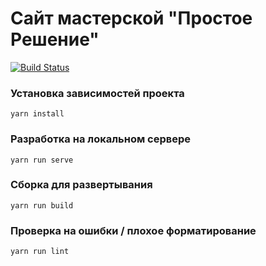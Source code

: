 # Сайт мастерской "Простое Решение"
[![Build Status](https://travis-ci.com/ProstoService/prosto_service.svg?branch=master)](https://travis-ci.com/ProstoService/prosto_service)

### Установка зависимостей проекта
```
yarn install
```

### Разработка на локальном сервере
```
yarn run serve
```

### Сборка для развертывания
```
yarn run build
```

### Проверка на ошибки / плохое форматирование
```
yarn run lint
```
